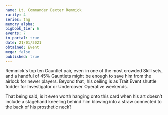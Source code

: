 ```yaml
---
name: Lt. Commander Dexter Remmick
rarity: 4
series: tng
memory_alpha:
bigbook_tier: 6
events: 7
in_portal: true
date: 21/01/2021
obtained: Event
mega: false
published: true
---
```


Remmick's top ten Gauntlet pair, even in one of the most crowded Skill sets, and a handful of 45% Gauntlets might be enough to save him from the airlock for newer players. Beyond that, his ceiling is as Trait Event shuttle fodder for Investigator or Undercover Operative weekends.

That being said, is it even worth hanging onto this card when his art doesn’t include a stagehand kneeling behind him blowing into a straw connected to the back of his prosthetic neck?
